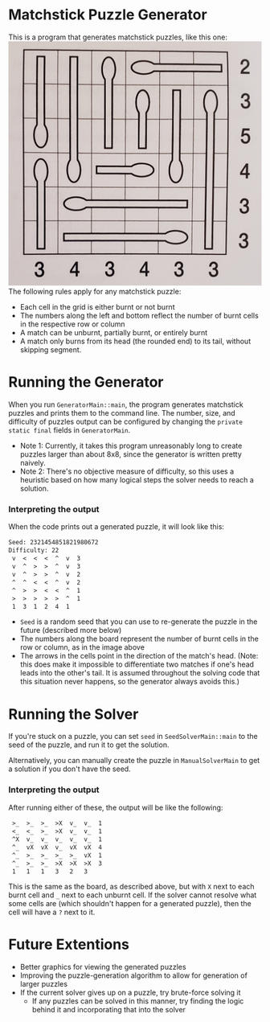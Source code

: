 # Matchstick Puzzle Generator

This is a program that generates matchstick puzzles, like this one:
![alt text](example_puzzle_image.jpg)
The following rules apply for any matchstick puzzle:
- Each cell in the grid is either burnt or not burnt
- The numbers along the left and bottom reflect the number of burnt cells in the respective row or column
- A match can be unburnt, partially burnt, or entirely burnt
- A match only burns from its head (the rounded end) to its tail, without skipping segment.

# Running the Generator
When you run `GeneratorMain::main`, the program generates matchstick puzzles and prints them to the command line.
The number, size, and difficulty of puzzles output can be configured by changing the `private static final` fields in `GeneratorMain`.
- Note 1: Currently, it takes this program unreasonably long to create puzzles larger than about 8x8, since the generator is written pretty naively.
- Note 2: There's no objective measure of difficulty, so this uses a heuristic based on how many logical steps the solver needs to reach a solution.

### Interpreting the output
When the code prints out a generated puzzle, it will look like this:
```
Seed: 2321454851821980672
Difficulty: 22
 v  <  <  <  ^  v  3
 v  ^  >  >  ^  v  3
 v  ^  >  >  ^  v  2
 ^  ^  <  <  ^  v  2
 ^  >  >  <  <  ^  1
 >  >  >  >  >  ^  1
 1  3  1  2  4  1 
```
- `Seed` is a random seed that you can use to re-generate the puzzle in the future (described more below)
- The numbers along the board represent the number of burnt cells in the row or column, as in the image above
- The arrows in the cells point in the direction of the match's head.
(Note: this does make it impossible to differentiate two matches if one's head leads into the other's tail.
It is assumed throughout the solving code that this situation never happens, so the generator always avoids this.)

# Running the Solver
If you're stuck on a puzzle, you can set `seed` in `SeedSolverMain::main` to the seed of the puzzle, and run it to get the solution.

Alternatively, you can manually create the puzzle in `ManualSolverMain` to get a solution if you don't have the seed.

### Interpreting the output
After running either of these, the output will be like the following:
```
 >_  >_  >_  >X  v_  v_  1
 <_  <_  >_  >X  v_  v_  1
 ^X  v_  v_  v_  v_  v_  1
 ^_  vX  vX  v_  vX  vX  4
 ^_  >_  >_  >_  >_  vX  1
 ^_  >_  >_  >X  >X  >X  3
 1   1   1   3   2   3  
```
This is the same as the board, as described above, but with `X` next to each burnt cell and `_` next to each unburnt cell.
If the solver cannot resolve what some cells are (which shouldn't happen for a generated puzzle), then the cell will have a `?` next to it.

# Future Extentions
- Better graphics for viewing the generated puzzles
- Improving the puzzle-generation algorithm to allow for generation of larger puzzles
- If the current solver gives up on a puzzle, try brute-force solving it
    - If any puzzles can be solved in this manner, try finding the logic behind it and incorporating that into the solver
